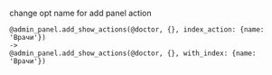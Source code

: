 change opt name for add panel action

```
@admin_panel.add_show_actions(@doctor, {}, index_action: {name: 'Врачи'})
->
@admin_panel.add_show_actions(@doctor, {}, with_index: {name: 'Врачи'})
```
